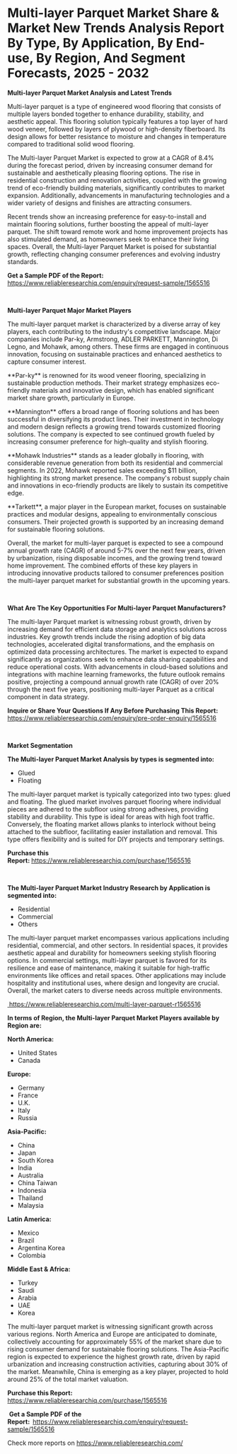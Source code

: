 <p><h1>Multi-layer Parquet Market Share & Market New Trends Analysis Report By Type, By Application, By End-use, By Region, And Segment Forecasts, 2025 - 2032</h1></p><p><strong>Multi-layer Parquet Market Analysis and Latest Trends</strong></p>
<p><p>Multi-layer parquet is a type of engineered wood flooring that consists of multiple layers bonded together to enhance durability, stability, and aesthetic appeal. This flooring solution typically features a top layer of hard wood veneer, followed by layers of plywood or high-density fiberboard. Its design allows for better resistance to moisture and changes in temperature compared to traditional solid wood flooring.</p><p>The Multi-layer Parquet Market is expected to grow at a CAGR of 8.4% during the forecast period, driven by increasing consumer demand for sustainable and aesthetically pleasing flooring options. The rise in residential construction and renovation activities, coupled with the growing trend of eco-friendly building materials, significantly contributes to market expansion. Additionally, advancements in manufacturing technologies and a wider variety of designs and finishes are attracting consumers.</p><p>Recent trends show an increasing preference for easy-to-install and maintain flooring solutions, further boosting the appeal of multi-layer parquet. The shift toward remote work and home improvement projects has also stimulated demand, as homeowners seek to enhance their living spaces. Overall, the Multi-layer Parquet Market is poised for substantial growth, reflecting changing consumer preferences and evolving industry standards.</p></p>
<p><strong>Get a Sample PDF of the Report:&nbsp;</strong> <a href="https://www.reliableresearchiq.com/enquiry/request-sample/1565516?utm_campaign=2797&utm_medium=2&utm_source=Github&utm_content=ia&utm_term=28022025&utm_id=multi-layer-parquet">https://www.reliableresearchiq.com/enquiry/request-sample/1565516</a></p>
<p>&nbsp;</p>
<p><strong>Multi-layer Parquet Major Market Players</strong></p>
<p><p>The multi-layer parquet market is characterized by a diverse array of key players, each contributing to the industry's competitive landscape. Major companies include Par-ky, Armstrong, ADLER PARKETT, Mannington, Di Legno, and Mohawk, among others. These firms are engaged in continuous innovation, focusing on sustainable practices and enhanced aesthetics to capture consumer interest.</p><p>**Par-ky** is renowned for its wood veneer flooring, specializing in sustainable production methods. Their market strategy emphasizes eco-friendly materials and innovative design, which has enabled significant market share growth, particularly in Europe.</p><p>**Mannington** offers a broad range of flooring solutions and has been successful in diversifying its product lines. Their investment in technology and modern design reflects a growing trend towards customized flooring solutions. The company is expected to see continued growth fueled by increasing consumer preference for high-quality and stylish flooring.</p><p>**Mohawk Industries** stands as a leader globally in flooring, with considerable revenue generation from both its residential and commercial segments. In 2022, Mohawk reported sales exceeding $11 billion, highlighting its strong market presence. The company's robust supply chain and innovations in eco-friendly products are likely to sustain its competitive edge.</p><p>**Tarkett**, a major player in the European market, focuses on sustainable practices and modular designs, appealing to environmentally conscious consumers. Their projected growth is supported by an increasing demand for sustainable flooring solutions.</p><p>Overall, the market for multi-layer parquet is expected to see a compound annual growth rate (CAGR) of around 5-7% over the next few years, driven by urbanization, rising disposable incomes, and the growing trend toward home improvement. The combined efforts of these key players in introducing innovative products tailored to consumer preferences position the multi-layer parquet market for substantial growth in the upcoming years.</p></p>
<p>&nbsp;</p>
<p><strong>What Are The Key Opportunities For Multi-layer Parquet Manufacturers?</strong></p>
<p><p>The multi-layer Parquet market is witnessing robust growth, driven by increasing demand for efficient data storage and analytics solutions across industries. Key growth trends include the rising adoption of big data technologies, accelerated digital transformations, and the emphasis on optimized data processing architectures. The market is expected to expand significantly as organizations seek to enhance data sharing capabilities and reduce operational costs. With advancements in cloud-based solutions and integrations with machine learning frameworks, the future outlook remains positive, projecting a compound annual growth rate (CAGR) of over 20% through the next five years, positioning multi-layer Parquet as a critical component in data strategy.</p></p>
<p><strong>Inquire or Share Your Questions If Any Before Purchasing This Report:</strong> <a href="https://www.reliableresearchiq.com/enquiry/pre-order-enquiry/1565516?utm_campaign=2797&utm_medium=2&utm_source=Github&utm_content=ia&utm_term=28022025&utm_id=multi-layer-parquet">https://www.reliableresearchiq.com/enquiry/pre-order-enquiry/1565516</a></p>
<p>&nbsp;</p>
<p><strong>Market Segmentation</strong></p>
<p><strong>The Multi-layer Parquet Market Analysis by types is segmented into:</strong></p>
<p><ul><li>Glued</li><li>Floating</li></ul></p>
<p><p>The multi-layer parquet market is typically categorized into two types: glued and floating. The glued market involves parquet flooring where individual pieces are adhered to the subfloor using strong adhesives, providing stability and durability. This type is ideal for areas with high foot traffic. Conversely, the floating market allows planks to interlock without being attached to the subfloor, facilitating easier installation and removal. This type offers flexibility and is suited for DIY projects and temporary settings.</p></p>
<p><strong>Purchase this Report:&nbsp;</strong><a href="https://www.reliableresearchiq.com/purchase/1565516?utm_campaign=2797&utm_medium=2&utm_source=Github&utm_content=ia&utm_term=28022025&utm_id=multi-layer-parquet">https://www.reliableresearchiq.com/purchase/1565516</a></p>
<p>&nbsp;</p>
<p><strong>The Multi-layer Parquet Market Industry Research by Application is segmented into:</strong></p>
<p><ul><li>Residential</li><li>Commercial</li><li>Others</li></ul></p>
<p><p>The multi-layer parquet market encompasses various applications including residential, commercial, and other sectors. In residential spaces, it provides aesthetic appeal and durability for homeowners seeking stylish flooring options. In commercial settings, multi-layer parquet is favored for its resilience and ease of maintenance, making it suitable for high-traffic environments like offices and retail spaces. Other applications may include hospitality and institutional uses, where design and longevity are crucial. Overall, the market caters to diverse needs across multiple environments.</p></p>
<p><a href="https://www.reliableresearchiq.com/multi-layer-parquet-r1565516?utm_campaign=2797&utm_medium=2&utm_source=Github&utm_content=ia&utm_term=28022025&utm_id=multi-layer-parquet">&nbsp;https://www.reliableresearchiq.com/multi-layer-parquet-r1565516</a></p>
<p><strong>In terms of Region, the Multi-layer Parquet Market Players available by Region are:</strong></p>
<p>
    <p> <strong> North America: </strong>
        <ul>
            <li>United States</li>
            <li>Canada</li>
        </ul>
        </p> 
    <p> <strong> Europe: </strong>
        <ul>
            <li>Germany</li>
            <li>France</li>
            <li>U.K.</li>
            <li>Italy</li>
            <li>Russia</li>
        </ul>
        </p> 
    <p> <strong> Asia-Pacific: </strong>
        <ul>
            <li>China</li>
            <li>Japan</li>
            <li>South Korea</li>
            <li>India</li>
            <li>Australia</li>
            <li>China Taiwan</li>
            <li>Indonesia</li>
            <li>Thailand</li>
            <li>Malaysia</li>
        </ul>
        </p> 
    <p> <strong> Latin America: </strong>
        <ul>
            <li>Mexico</li>
            <li>Brazil</li>
            <li>Argentina Korea</li>
            <li>Colombia</li>
        </ul>
        </p> 
    <p> <strong> Middle East & Africa: </strong>
        <ul>
            <li>Turkey</li>
            <li>Saudi</li>
            <li>Arabia</li>
            <li>UAE</li>
            <li>Korea</li>
        </ul>
    </p>
    </p>
<p><p>The multi-layer parquet market is witnessing significant growth across various regions. North America and Europe are anticipated to dominate, collectively accounting for approximately 55% of the market share due to rising consumer demand for sustainable flooring solutions. The Asia-Pacific region is expected to experience the highest growth rate, driven by rapid urbanization and increasing construction activities, capturing about 30% of the market. Meanwhile, China is emerging as a key player, projected to hold around 25% of the total market valuation.</p></p>
<p><strong>Purchase this Report: </strong><a href="https://www.reliableresearchiq.com/purchase/1565516?utm_campaign=2797&utm_medium=2&utm_source=Github&utm_content=ia&utm_term=28022025&utm_id=multi-layer-parquet">https://www.reliableresearchiq.com/purchase/1565516</a></p>
<p>&nbsp;<strong>Get a Sample PDF of the Report:&nbsp;&nbsp;</strong><a href="https://www.reliableresearchiq.com/enquiry/request-sample/1565516?utm_campaign=2797&utm_medium=2&utm_source=Github&utm_content=ia&utm_term=28022025&utm_id=multi-layer-parquet">https://www.reliableresearchiq.com/enquiry/request-sample/1565516</a></p>
<p><strong></strong></p>
<p>Check more reports on <a href="https://www.reliableresearchiq.com/?utm_campaign=2797&utm_medium=2&utm_source=Github&utm_content=ia&utm_term=28022025&utm_id=multi-layer-parquet">https://www.reliableresearchiq.com/</a></p>